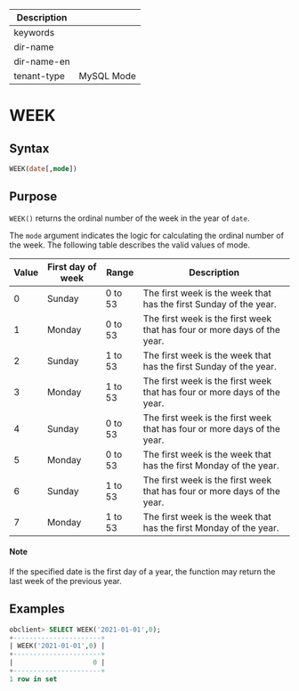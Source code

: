 | Description   |                 |
|---------------|-----------------|
| keywords      |                 |
| dir-name      |                 |
| dir-name-en   |                 |
| tenant-type   | MySQL Mode      |

# WEEK

## Syntax

```sql
WEEK(date[,mode])
```

## Purpose

`WEEK()` returns the ordinal number of the week in the year of `date`.

The `mode` argument indicates the logic for calculating the ordinal number of the week. The following table describes the valid values of mode.

| Value | First day of week | Range | Description |
|----|-------|-------|------------------|
| 0 | Sunday | 0 to 53 | The first week is the week that has the first Sunday of the year. |
| 1 | Monday | 0 to 53 | The first week is the first week that has four or more days of the year. |
| 2 | Sunday | 1 to 53 | The first week is the week that has the first Sunday of the year. |
| 3 | Monday | 1 to 53 | The first week is the first week that has four or more days of the year. |
| 4 | Sunday | 0 to 53 | The first week is the first week that has four or more days of the year. |
| 5 | Monday | 0 to 53 | The first week is the week that has the first Monday of the year. |
| 6 | Sunday | 1 to 53 | The first week is the first week that has four or more days of the year. |
| 7 | Monday | 1 to 53 | The first week is the week that has the first Monday of the year. |

  <main id="notice" type='explain'>
    <h4>Note</h4>
    <p>If the specified date is the first day of a year, the function may return the last week of the previous year. </p>
  </main>

## Examples

```sql
obclient> SELECT WEEK('2021-01-01',0);
+----------------------+
| WEEK('2021-01-01',0) |
+----------------------+
|                    0 |
+----------------------+
1 row in set
```
